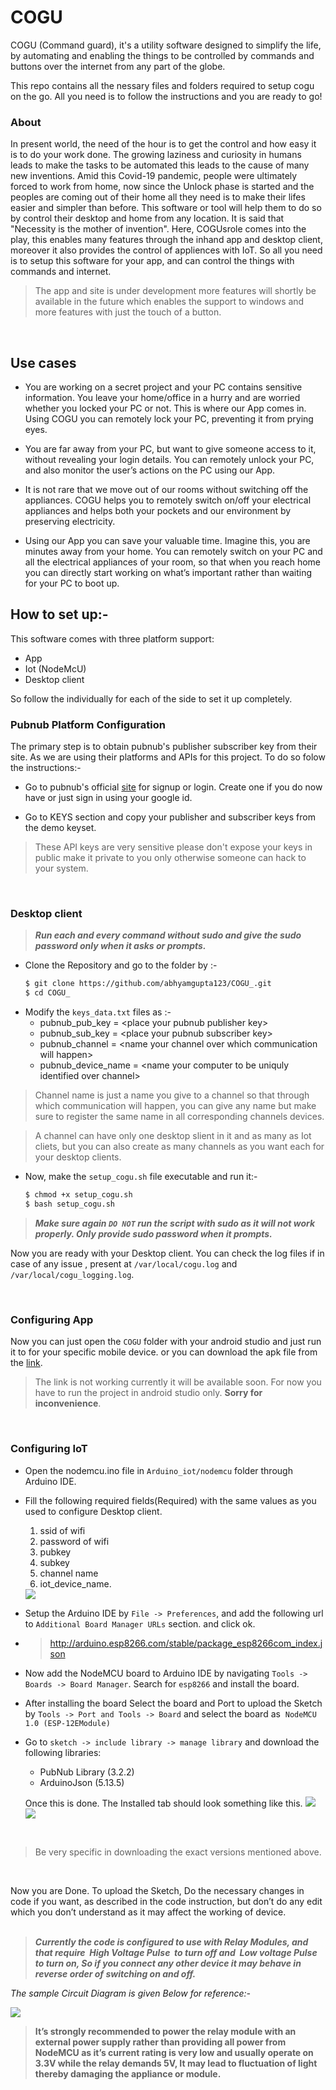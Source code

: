 # COGU
COGU (Command guard), it's a utility software designed to simplify the life, by automating and enabling the things to be controlled by commands and buttons over the internet from any part of the globe.
<p> This repo contains all the nessary files and folders required to setup cogu on the go. All you need is to follow the instructions and you are ready to go! </p>

### About
In present world, the need of the hour is to get the control and how easy it is to do your work done. The growing laziness and curiosity in humans leads to make the tasks to be automated this leads to the cause of many new inventions. Amid this Covid-19 pandemic, people were ultimately forced to work from home, now since the Unlock phase is started and the peoples are coming out of their home all they need is to make their lifes easier and simpler than before. This software or tool will help them to do so by control their desktop and home from any location. It is said that "Necessity is the mother of invention". Here, COGUsrole comes into the play, this enables many features through the inhand app and desktop client, moreover it also provides the control of appliences with IoT. So all you need is to setup this software for your app, and can control the things with commands and internet.

> The app and site is under development more features will shortly be available in the future which enables the support to windows and more features with just the touch of a button.

<br>

## Use cases
- You are working on a secret project and your PC contains sensitive information. You leave your home/office in a hurry and are worried whether you locked your PC or not. This is where our App comes in. Using COGU you can remotely lock your PC, preventing it from prying eyes.

- You are far away from your PC, but want to give someone access to it, without revealing your login details. You can remotely unlock your PC, and also monitor the user’s actions on the PC using our App.

- It is not rare that we move out of our rooms without switching off the appliances. COGU helps you to remotely switch on/off your electrical appliances and helps both your pockets and our environment by preserving electricity.

- Using our App you can save your valuable time. Imagine this, you are minutes away from your home. You can remotely switch on your PC and all the electrical appliances of your room, so that when you reach home you can directly start working on what’s important rather than waiting for your PC to boot up.


## How to set up:-
This software comes with three platform support:
  - App
  - Iot (NodeMcU)
  - Desktop client

So follow the individually for each of the side to set it up completely.

### Pubnub Platform Configuration
The primary step is to obtain pubnub's publisher subscriber key from their site. As we are using their platforms and APIs for this project. To do so folow the instructions:-

- Go to pubnub's official [site](https://dashboard.pubnub.com/login) for signup or login. Create one if you do now have or just sign in using your google id.

- Go to KEYS section and copy your publisher and subscriber keys from the demo keyset.

> These API keys are very sensitive please don't expose your keys in public make it private to you only otherwise someone can hack to your system.

<br>

### Desktop client
>***Run each and every command without sudo and give the sudo password only when it asks or prompts.***

- Clone the Repository and go to the folder by :-
  ```bash
  $ git clone https://github.com/abhyamgupta123/COGU_.git
  $ cd COGU_
  ```
- Modify the `keys_data.txt` files as :-
  - pubnub_pub_key = \<place your pubnub publisher key\>
  - pubnub_sub_key = \<place your pubnub subscriber key\>
  - pubnub_channel = \<name your channel over which communication will happen\>
  - pubnub_device_name = \<name your computer to be uniquly identified over channel\>

> Channel name is just a name you give to a channel so that through which communication will happen, you can give any name but make sure to register the same name in all corresponding channels devices.

>A channel can have only one desktop slient in it and as many as Iot cliets, but you can also create as many channels as you want each for your desktop clients.

- Now, make the `setup_cogu.sh` file executable and run it:-
  ```bash
  $ chmod +x setup_cogu.sh
  $ bash setup_cogu.sh
  ```

> ***Make sure again `DO NOT` run the script with sudo as it will not work properly. Only provide sudo password when it prompts.***

Now you are ready with your Desktop client.
You can check the log files if in case of any issue , present at `/var/local/cogu.log` and `/var/local/cogu_logging.log`.

<br>

### Configuring App

Now you can just open the `COGU` folder with your android studio and just run it to for your specific mobile device. or you can download the apk file from the [link]().

> The link is not working currently it will be available soon. For now you have to run the project in android studio only. **Sorry for inconvenience**.

<br>

### Configuring IoT
- Open the nodemcu.ino file in `Arduino_iot/nodemcu` folder through Arduino IDE.
- Fill the following required fields(Required) with the same values as you used to configure Desktop client.
  1. ssid of wifi
  2. password of wifi
  3. pubkey
  4. subkey
  5. channel name
  6. iot_device_name.

  <img src="Docs/images/example1.jpg">

- Setup the Arduino IDE by `File -> Preferences`, and add the following url to ​`Additional Board Manager URLs` ​ section.
and click ok.
 - >http://arduino.esp8266.com/stable/package_esp8266com_index.json

- Now add the NodeMCU board to Arduino IDE by navigating `Tools -> Boards -> Board Manager`. Search for `esp8266` and install the board.

- After installing the board Select the board and Port to upload the Sketch by `Tools -> Port and Tools -> Board` and select the board as ​ `NodeMCU 1.0 (ESP-12EModule)`

- Go to `sketch ​-> include library ​->​ manage library` and download the following libraries:
  - ​PubNub Library (3.2.2)
  - ​ArduinoJson (5.13.5)

  Once this is done. The Installed tab should look something like this.
  <img src="Docs/images/example2.png">
  <img src="Docs/images/example3.png">

<br>

>Be very specific in downloading the exact versions mentioned above.

<br>

Now you are Done.
To upload the Sketch, Do the necessary changes in code if you want, as
described in the code instruction, but don’t do any edit which you don’t
understand as it may affect the working of device.
<br><br>
>***Currently the code is configured to use with Relay Modules, and that
require ​ High Voltage Pulse ​ to turn off and ​ Low voltage Pulse ​ ​ to turn on,
So if you connect any other device it may behave in reverse order of
switching on and off.***


*The sample Circuit Diagram is given Below for reference:-*

<img src="Docs/images/circuit_diagram.png">

<br>

>**It’s strongly recommended to power the relay module with an external
power supply rather than providing all power from NodeMCU as it’s
current rating is very low and usually operate on 3.3V while the relay
demands 5V, It may lead to fluctuation of light thereby damaging the
appliance or module.**
